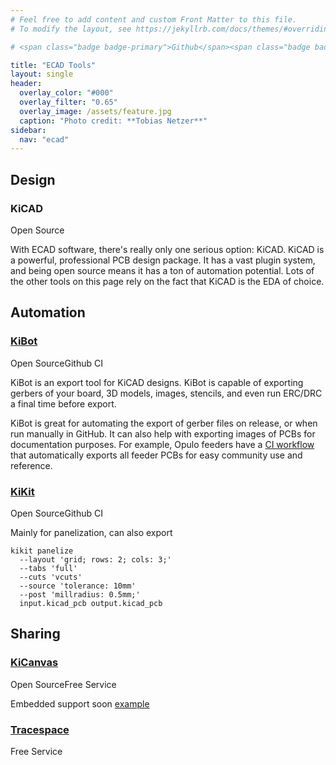 ```yaml
---
# Feel free to add content and custom Front Matter to this file.
# To modify the layout, see https://jekyllrb.com/docs/themes/#overriding-theme-defaults

# <span class="badge badge-primary">Github</span><span class="badge badge-secondary">Github</span><span class="badge badge-success">Github</span><span class="badge badge-danger">Github</span><span class="badge badge-info">Github</span>

title: "ECAD Tools"
layout: single
header:
  overlay_color: "#000"
  overlay_filter: "0.65"
  overlay_image: /assets/feature.jpg
  caption: "Photo credit: **Tobias Netzer**"
sidebar:
  nav: "ecad"
---
```


## Design

### KiCAD
<span class="badge badge-success">Open Source</span>

With ECAD software, there's really only one serious option: KiCAD. KiCAD is a powerful, professional PCB design package. It has a vast plugin system, and being open source means it has a ton of automation potential. Lots of the other tools on this page rely on the fact that KiCAD is the EDA of choice.

## Automation

### [KiBot](https://github.com/INTI-CMNB/KiBot)
<span class="badge badge-success">Open Source</span><span class="badge badge-primary">Github CI</span>

KiBot is an export tool for KiCAD designs. KiBot is capable of exporting gerbers of your board, 3D models, images, stencils, and even run ERC/DRC a final time before export.

KiBot is great for automating the export of gerber files on release, or when run manually in GitHub. It can also help with exporting images of PCBs for documentation purposes. For example, Opulo feeders have a [CI workflow](https://github.com/opulo-inc/feeder/blob/main/.github/workflows/export-ecad.yaml) that automatically exports all feeder PCBs for easy community use and reference.

### [KiKit](https://github.com/yaqwsx/KiKit)
<span class="badge badge-success">Open Source</span><span class="badge badge-primary">Github CI</span>

Mainly for panelization, can also export

```
kikit panelize 
  --layout 'grid; rows: 2; cols: 3;'
  --tabs 'full'
  --cuts 'vcuts'
  --source 'tolerance: 10mm'
  --post 'millradius: 0.5mm;'
  input.kicad_pcb output.kicad_pcb
```

## Sharing

### [KiCanvas](https://kicanvas.org/)
<span class="badge badge-success">Open Source</span><span class="badge badge-info">Free Service</span>

Embedded support soon
[example](https://kicanvas.org/?github=https%3A%2F%2Fgithub.com%2Fopulo-inc%2Ffeeder%2Ftree%2Fmain%2Fpcb%2Fmobo)

### [Tracespace](https://tracespace.io/view/)
<span class="badge badge-info">Free Service</span>


